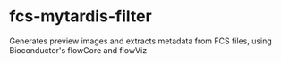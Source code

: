 # fcs-mytardis-filter
Generates preview images and extracts metadata from FCS files, using Bioconductor's flowCore and flowViz
